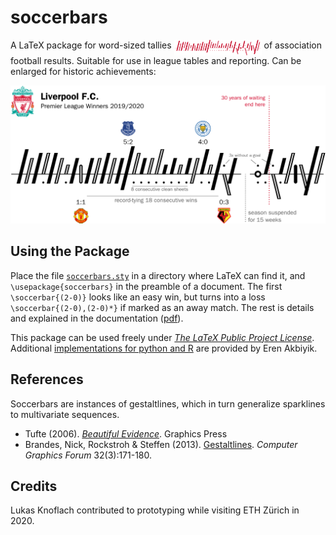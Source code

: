 # soccerbars
A LaTeX package for word-sized tallies <img src="figs/lfc-2020-red.png" width="140em" height="25em" align="top"> of association football results. Suitable for use in league tables and reporting. Can be enlarged for historic achievements:

![LFC 2019/2020](figs/lfc-2020.png)


## Using the Package

Place the file [`soccerbars.sty`](soccerbars.sty) in a directory where LaTeX can find it, and `\usepackage{soccerbars}` in the preamble of a document. The first `\soccerbar{(2-0)}` looks like an easy win, but turns into a loss `\soccerbar{(2-0),(2-0)*}` if marked as an away match. The rest is details and explained in the documentation ([pdf](doc/soccerbars.pdf?raw=true)).

This package can be used freely under [*The LaTeX Public Project License*](LICENSE.md).
Additional [implementations for python and R](https://github.com/snlab-eakbiyik/soccerbars) are provided by Eren Akbiyik.


## References

Soccerbars are instances of gestaltlines, which in turn generalize sparklines to multivariate sequences.
* Tufte (2006). [*Beautiful Evidence*](https://www.edwardtufte.com/tufte/books_be). Graphics Press
* Brandes, Nick, Rockstroh & Steffen (2013). [Gestaltlines](https://doi.org/10.1111/cgf.12104). *Computer Graphics Forum* 32(3):171-180.


## Credits

Lukas Knoflach contributed to prototyping while visiting ETH Zürich in 2020. 
